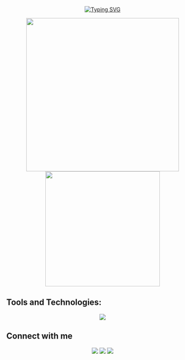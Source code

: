
<p align="center">
  <a href="https://git.io/typing-svg">
    <img src="https://readme-typing-svg.herokuapp.com?font=Bitcount+Prop+Single&size=22&pause=1000&color=8257E6&width=435&lines=Hello+World%2C+I'm+Catarina+Guimar%C3%A3es!+%E2%9A%9D+;Seja+bem+vindo(a)+ao+meu+perfil+GitHub.+%F0%9F%A4%8D" alt="Typing SVG" />
  </a>
</p>

<div align="center">
<a href="https://github.com/catarinaguima">
  <img align="center"  width="400" src="https://github-readme-stats.vercel.app/api?username=catarinaguima&show_icons=true&count_private=true&theme=radical" />
  <img align="center"  width="300" src="https://github-readme-stats.vercel.app/api/top-langs/?username=catarinaguima&layout=compact&theme=radical" /> 
</a>
</div>

## Tools and Technologies:
<p align="center">
  <a href="https://skillicons.dev">
    <img src="https://skillicons.dev/icons?i=git,github,html,css,javascript,typescript,nodejs,java,react,python,vscode&theme=dark" />
  </a>
</p>

## Connect with me
<div align="center"> 
  <a href="https://www.instagram.com/catarinaguimaraess/" target="_blank"><img src="https://img.shields.io/badge/-Instagram-%23E4405F?style=for-the-badge&logo=instagram&logoColor=white" target="_blank"></a>
  <a href ="mailto:catarina.guimaraes15@gmail.com"><img src="https://img.shields.io/badge/-Gmail-%23333?style=for-the-badge&logo=gmail&logoColor=white" target="_blank"></a>
  <a href="https://www.linkedin.com/in/catarinaguimaraess/" target="_blank"><img src="https://img.shields.io/badge/-LinkedIn-%230077B5?style=for-the-badge&logo=linkedin&logoColor=white" target="_blank"></a> 
</div>
